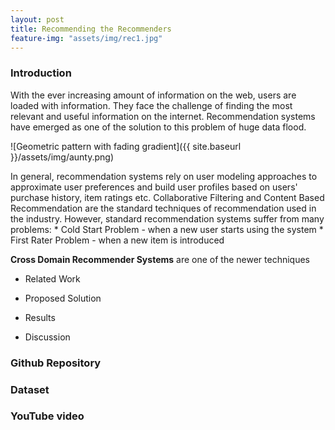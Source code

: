 ```yaml
---
layout: post
title: Recommending the Recommenders
feature-img: "assets/img/rec1.jpg"
---
```



### Introduction

With the ever increasing amount of information on the web, users are loaded with information. They face the challenge of 
finding the most relevant and useful information on the internet. Recommendation systems have emerged as one of the solution 
to this problem of huge data flood.

![Geometric pattern with fading gradient]({{ site.baseurl }}/assets/img/aunty.png)

In general, recommendation systems rely on user modeling approaches to approximate user preferences and build user profiles based on 
users' purchase history, item ratings etc. Collaborative Filtering and Content Based Recommendation are the standard 
techniques of recommendation used in the industry. However, standard recommendation systems suffer from many 
problems:
    * Cold Start Problem - when a new user starts using the system
    * First Rater Problem - when a new item is introduced

**Cross Domain Recommender Systems** are one of the newer techniques

* Related Work

* Proposed Solution

*  Results


* Discussion




### Github Repository
### Dataset

### YouTube video
